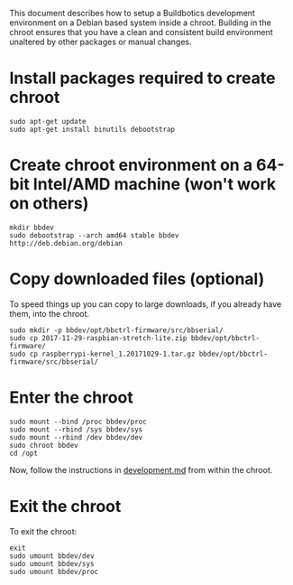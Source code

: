 This document describes how to setup a Buildbotics development environment
on a Debian based system inside a chroot.  Building in the chroot ensures that
you have a clean and consistent build environment unaltered by other packages
or manual changes.

# Install packages required to create chroot

    sudo apt-get update
    sudo apt-get install binutils debootstrap

# Create chroot environment on a 64-bit Intel/AMD machine (won't work on others)

    mkdir bbdev
    sudo debootstrap --arch amd64 stable bbdev http://deb.debian.org/debian

# Copy downloaded files (optional)
To speed things up you can copy to large downloads, if you already have them,
into the chroot.

    sudo mkdir -p bbdev/opt/bbctrl-firmware/src/bbserial/
    sudo cp 2017-11-29-raspbian-stretch-lite.zip bbdev/opt/bbctrl-firmware/
    sudo cp raspberrypi-kernel_1.20171029-1.tar.gz bbdev/opt/bbctrl-firmware/src/bbserial/

# Enter the chroot

    sudo mount --bind /proc bbdev/proc
    sudo mount --rbind /sys bbdev/sys
    sudo mount --rbind /dev bbdev/dev
    sudo chroot bbdev
    cd /opt

Now, follow the instructions in [development.md](development.md) from within
the chroot.

# Exit the chroot
To exit the chroot:

    exit
    sudo umount bbdev/dev
    sudo umount bbdev/sys
    sudo umount bbdev/proc
